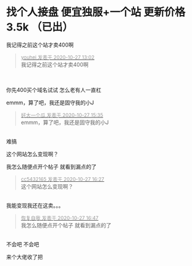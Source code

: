 # 找个人接盘 便宜独服+一个站 更新价格3.5k （已出）


我记得之前这个站才卖400啊 <img src="static/image/smiley/default/lol.gif" smilieid="12" border="0" alt="" />

<div class="quote"><blockquote><font size="2"><a href="https://www.hostloc.com/forum.php?mod=redirect&amp;goto=findpost&amp;pid=9358614&amp;ptid=758773" target="_blank"><font color="#999999">youhei 发表于 2020-10-27 13:02</font></a></font><br />
我记得之前这个站才卖400啊</blockquote></div><br />
<br />
你先400买个域名试试 怎么老有人一直杠

emmm，算了吧，我还是固守我的小J

<div class="quote"><blockquote><font size="2"><a href="https://www.hostloc.com/forum.php?mod=redirect&amp;goto=findpost&amp;pid=9359592&amp;ptid=758773" target="_blank"><font color="#999999">好大一个瓜 发表于 2020-10-27 15:35</font></a></font><br />
emmm，算了吧，我还是固守我的小J</blockquote></div><br />
难搞

这个网站怎么变现啊？

我怎么随便点开个帖子 就看到漏点的了 <img src="static/image/smiley/default/lol.gif" smilieid="12" border="0" alt="" />

<div class="quote"><blockquote><font size="2"><a href="https://www.hostloc.com/forum.php?mod=redirect&amp;goto=findpost&amp;pid=9359869&amp;ptid=758773" target="_blank"><font color="#999999">cc5432165 发表于 2020-10-27 16:27</font></a></font><br />
这个网站怎么变现啊？</blockquote></div><br />
我能变现我还在这卖。。。

<div class="quote"><blockquote><font size="2"><a href="https://www.hostloc.com/forum.php?mod=redirect&amp;goto=findpost&amp;pid=9359993&amp;ptid=758773" target="_blank"><font color="#999999">恢复自我 发表于 2020-10-27 16:47</font></a></font><br />
我怎么随便点开个帖子 就看到漏点的了</blockquote></div><br />
不会吧 不会吧

来个大佬收了把
